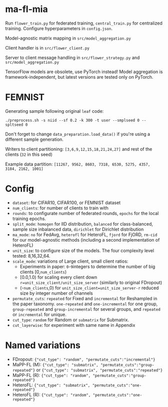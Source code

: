 # ma-fl-mia

Run `flower_train.py` for federated training, `central_train.py` for centralized training. Configure hyperparameters in `config.json`.

Model-agnostic matrix mapping in `src/model_aggregation.py`

Client handler is in `src/flower_client.py`

Server to client message handling in `src/flower_strategy.py` and `src/model_aggregation.py`

TensorFlow models are obsolete, use PyTorch instead! Model aggregation is framework-independent, but latest versions are tested only on PyTorch.

# FEMNIST
Generating sample following original `leaf` code:

`./preprocess.sh -s niid --sf 0.2 -k 300 -t user --smplseed 0 --spltseed 0`

Don't forget to change `data_preparation.load_data()` if you're using a different sample generation.

Writers to client partitioning:
`[3,6,9,12,15,18,21,24,27]` and rest of the clients (`32` in this seed)

Example data partition: `[11267, 9562, 8603, 7318, 6530, 5275, 4357, 3184, 2162, 1001]`

# Config

 - `dataset`: for CIFAR10, CIFAR100, or FEMNIST dataset
 - `num_clients`: for number of clients to train with
 - `rounds`: to configurate number of federated rounds, `epochs` for the local training epochs.
 - `split_mode`: `homogen` for IID distribution, `balanced` for class-balanced, sample size inbalanced data, `dirichlet` for Dirichlet distribution
 - `ma_mode`: `no` for FedAvg, `heterofl` for HeteroFL, `fjord` for FjORD, `rm-cid` for our model-agnostic methods (including a second implementation of HeteroFL)
 - `unit_size`: to configure size of the models. The four complexity level tested: 8,16,32,64.
 - `scale_mode`: variations of Large client, small client ratios:
   - Experiments in paper: `0`-`9`integers to determine the number of big clients [0,`num_clients`)
   - [0.0,1.0) for scaling every client down `r=unit_size_client/unit_size_server` (similarly to original FDropout)
   - (-`num_clients`,0) for `unit_size_client=unit_size_server-r` reduced size by integer number of channels
 - `permutate_cuts`: `repeated` for Fixed and `incremental` for Reshampled in the paper taxonomy. `one-repeated` and `one-incremental` for one group, `group-repeated` and `group-incremental` for several groups, and `repeated` or `incremental` for unique.
 - `cut_type`: `random` for Random or `submatrix` for Submatrix.
 - `cut_layerwise`: for experiment with same name in Appendix

# Named variations
 - FDropout: `{"cut_type": "random", "permutate_cuts":"incremental"}`
 - MaPP-FL (M): `{"cut_type": "submatrix", "permutate_cuts":"group-repeated"}` or `{"cut_type": "submatrix", "permutate_cuts":"repeated"}`
 - MaPP-FL (R): `{"cut_type": "random", "permutate_cuts":"group-repeated"}`
 - HeteroFL: `{"cut_type": "submatrix", "permutate_cuts":"one-repeated"}`
 - HeteroFL (R): `{"cut_type": "random", "permutate_cuts":"one-repeated"}`

